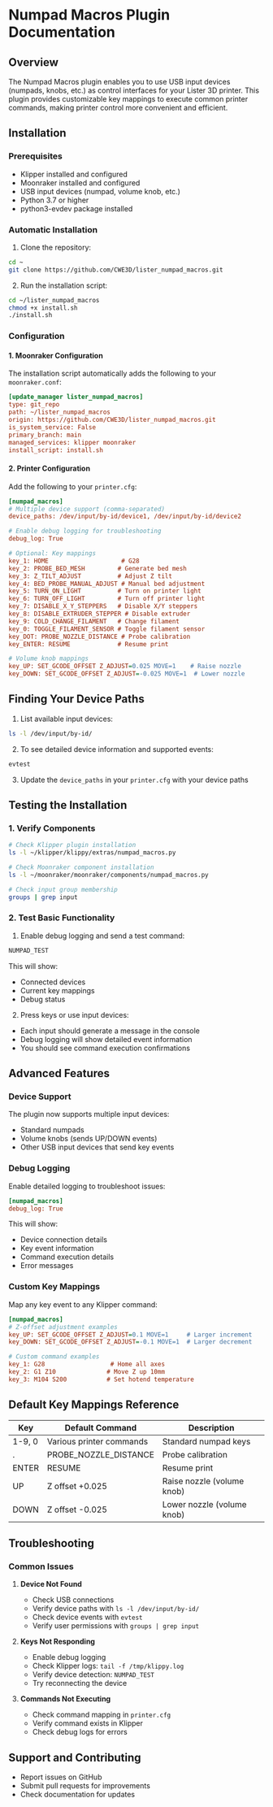 # Numpad Macros Plugin Documentation

## Overview
The Numpad Macros plugin enables you to use USB input devices (numpads, knobs, etc.) as control interfaces for your Lister 3D printer. This plugin provides customizable key mappings to execute common printer commands, making printer control more convenient and efficient.

## Installation

### Prerequisites
- Klipper installed and configured
- Moonraker installed and configured
- USB input devices (numpad, volume knob, etc.)
- Python 3.7 or higher
- python3-evdev package installed

### Automatic Installation
1. Clone the repository:
```bash
cd ~
git clone https://github.com/CWE3D/lister_numpad_macros.git
```

2. Run the installation script:
```bash
cd ~/lister_numpad_macros
chmod +x install.sh
./install.sh
```

### Configuration

#### 1. Moonraker Configuration
The installation script automatically adds the following to your `moonraker.conf`:
```ini
[update_manager lister_numpad_macros]
type: git_repo
path: ~/lister_numpad_macros
origin: https://github.com/CWE3D/lister_numpad_macros.git
is_system_service: False
primary_branch: main
managed_services: klipper moonraker
install_script: install.sh
```

#### 2. Printer Configuration
Add the following to your `printer.cfg`:
```ini
[numpad_macros]
# Multiple device support (comma-separated)
device_paths: /dev/input/by-id/device1, /dev/input/by-id/device2

# Enable debug logging for troubleshooting
debug_log: True

# Optional: Key mappings
key_1: HOME                    # G28
key_2: PROBE_BED_MESH         # Generate bed mesh
key_3: Z_TILT_ADJUST          # Adjust Z tilt
key_4: BED_PROBE_MANUAL_ADJUST # Manual bed adjustment
key_5: TURN_ON_LIGHT          # Turn on printer light
key_6: TURN_OFF_LIGHT         # Turn off printer light
key_7: DISABLE_X_Y_STEPPERS   # Disable X/Y steppers
key_8: DISABLE_EXTRUDER_STEPPER # Disable extruder
key_9: COLD_CHANGE_FILAMENT   # Change filament
key_0: TOGGLE_FILAMENT_SENSOR # Toggle filament sensor
key_DOT: PROBE_NOZZLE_DISTANCE # Probe calibration
key_ENTER: RESUME             # Resume print

# Volume knob mappings
key_UP: SET_GCODE_OFFSET Z_ADJUST=0.025 MOVE=1    # Raise nozzle
key_DOWN: SET_GCODE_OFFSET Z_ADJUST=-0.025 MOVE=1  # Lower nozzle
```

## Finding Your Device Paths

1. List available input devices:
```bash
ls -l /dev/input/by-id/
```

2. To see detailed device information and supported events:
```bash
evtest
```

3. Update the `device_paths` in your `printer.cfg` with your device paths

## Testing the Installation

### 1. Verify Components
```bash
# Check Klipper plugin installation
ls -l ~/klipper/klippy/extras/numpad_macros.py

# Check Moonraker component installation
ls -l ~/moonraker/moonraker/components/numpad_macros.py

# Check input group membership
groups | grep input
```

### 2. Test Basic Functionality
1. Enable debug logging and send a test command:
```bash
NUMPAD_TEST
```
This will show:
- Connected devices
- Current key mappings
- Debug status

2. Press keys or use input devices:
- Each input should generate a message in the console
- Debug logging will show detailed event information
- You should see command execution confirmations

## Advanced Features

### Device Support
The plugin now supports multiple input devices:
- Standard numpads
- Volume knobs (sends UP/DOWN events)
- Other USB input devices that send key events

### Debug Logging
Enable detailed logging to troubleshoot issues:
```ini
[numpad_macros]
debug_log: True
```
This will show:
- Device connection details
- Key event information
- Command execution details
- Error messages

### Custom Key Mappings
Map any key event to any Klipper command:
```ini
[numpad_macros]
# Z-offset adjustment examples
key_UP: SET_GCODE_OFFSET Z_ADJUST=0.1 MOVE=1     # Larger increment
key_DOWN: SET_GCODE_OFFSET Z_ADJUST=-0.1 MOVE=1  # Larger decrement

# Custom command examples
key_1: G28                  # Home all axes
key_2: G1 Z10              # Move Z up 10mm
key_3: M104 S200           # Set hotend temperature
```

## Default Key Mappings Reference

| Key    | Default Command           | Description                    |
|--------|--------------------------|--------------------------------|
| 1-9, 0 | Various printer commands | Standard numpad keys           |
| .      | PROBE_NOZZLE_DISTANCE   | Probe calibration              |
| ENTER  | RESUME                  | Resume print                   |
| UP     | Z offset +0.025         | Raise nozzle (volume knob)     |
| DOWN   | Z offset -0.025         | Lower nozzle (volume knob)     |

## Troubleshooting

### Common Issues

1. **Device Not Found**
   - Check USB connections
   - Verify device paths with `ls -l /dev/input/by-id/`
   - Check device events with `evtest`
   - Verify user permissions with `groups | grep input`

2. **Keys Not Responding**
   - Enable debug logging
   - Check Klipper logs: `tail -f /tmp/klippy.log`
   - Verify device detection: `NUMPAD_TEST`
   - Try reconnecting the device

3. **Commands Not Executing**
   - Check command mapping in `printer.cfg`
   - Verify command exists in Klipper
   - Check debug logs for errors

## Support and Contributing
- Report issues on GitHub
- Submit pull requests for improvements
- Check documentation for updates